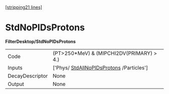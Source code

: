 [[stripping21 lines]](./stripping21-index)

# StdNoPIDsProtons

**FilterDesktop/StdNoPIDsProtons**

|                 |                                                                                 |
|-----------------|---------------------------------------------------------------------------------|
| Code            | (PT\>250\*MeV) & (MIPCHI2DV(PRIMARY) \> 4.)                                     |
| Inputs          | ['Phys/ [StdAllNoPIDsProtons](./stripping21-stdallnopidsprotons) /Particles'] |
| DecayDescriptor | None                                                                            |
| Output          | None                                                                            |

